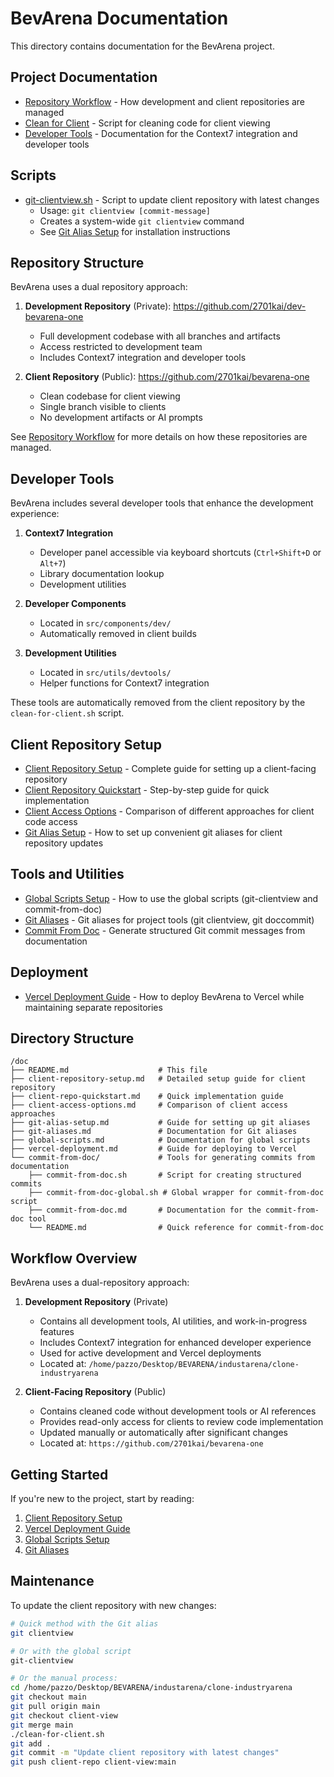 # BevArena Documentation

This directory contains documentation for the BevArena project.

## Project Documentation

- [Repository Workflow](repository-workflow.md) - How development and client repositories are managed
- [Clean for Client](../clean-for-client.sh) - Script for cleaning code for client viewing
- [Developer Tools](developer-tools.md) - Documentation for the Context7 integration and developer tools

## Scripts

- [git-clientview.sh](../git-clientview.sh) - Script to update client repository with latest changes
  - Usage: `git clientview [commit-message]`
  - Creates a system-wide `git clientview` command
  - See [Git Alias Setup](git-alias-setup.md) for installation instructions

## Repository Structure

BevArena uses a dual repository approach:

1. **Development Repository** (Private): https://github.com/2701kai/dev-bevarena-one

   - Full development codebase with all branches and artifacts
   - Access restricted to development team
   - Includes Context7 integration and developer tools

2. **Client Repository** (Public): https://github.com/2701kai/bevarena-one
   - Clean codebase for client viewing
   - Single branch visible to clients
   - No development artifacts or AI prompts

See [Repository Workflow](repository-workflow.md) for more details on how these repositories are managed.

## Developer Tools

BevArena includes several developer tools that enhance the development experience:

1. **Context7 Integration**

   - Developer panel accessible via keyboard shortcuts (`Ctrl+Shift+D` or `Alt+7`)
   - Library documentation lookup
   - Development utilities

2. **Developer Components**

   - Located in `src/components/dev/`
   - Automatically removed in client builds

3. **Development Utilities**
   - Located in `src/utils/devtools/`
   - Helper functions for Context7 integration

These tools are automatically removed from the client repository by the `clean-for-client.sh` script.

## Client Repository Setup

- [Client Repository Setup](client-repository-setup.md) - Complete guide for setting up a client-facing repository
- [Client Repository Quickstart](client-repo-quickstart.md) - Step-by-step guide for quick implementation
- [Client Access Options](client-access-options.md) - Comparison of different approaches for client code access
- [Git Alias Setup](git-alias-setup.md) - How to set up convenient git aliases for client repository updates

## Tools and Utilities

- [Global Scripts Setup](global-scripts.md) - How to use the global scripts (git-clientview and commit-from-doc)
- [Git Aliases](git-aliases.md) - Git aliases for project tools (git clientview, git doccommit)
- [Commit From Doc](commit-from-doc/commit-from-doc.md) - Generate structured Git commit messages from documentation

## Deployment

- [Vercel Deployment Guide](vercel-deployment.md) - How to deploy BevArena to Vercel while maintaining separate repositories

## Directory Structure

```
/doc
├── README.md                    # This file
├── client-repository-setup.md   # Detailed setup guide for client repository
├── client-repo-quickstart.md    # Quick implementation guide
├── client-access-options.md     # Comparison of client access approaches
├── git-alias-setup.md           # Guide for setting up git aliases
├── git-aliases.md               # Documentation for Git aliases
├── global-scripts.md            # Documentation for global scripts
├── vercel-deployment.md         # Guide for deploying to Vercel
└── commit-from-doc/             # Tools for generating commits from documentation
    ├── commit-from-doc.sh       # Script for creating structured commits
    ├── commit-from-doc-global.sh # Global wrapper for commit-from-doc script
    ├── commit-from-doc.md       # Documentation for the commit-from-doc tool
    └── README.md                # Quick reference for commit-from-doc
```

## Workflow Overview

BevArena uses a dual-repository approach:

1. **Development Repository** (Private)

   - Contains all development tools, AI utilities, and work-in-progress features
   - Includes Context7 integration for enhanced developer experience
   - Used for active development and Vercel deployments
   - Located at: `/home/pazzo/Desktop/BEVARENA/industarena/clone-industryarena`

2. **Client-Facing Repository** (Public)
   - Contains cleaned code without development tools or AI references
   - Provides read-only access for clients to review code implementation
   - Updated manually or automatically after significant changes
   - Located at: `https://github.com/2701kai/bevarena-one`

## Getting Started

If you're new to the project, start by reading:

1. [Client Repository Setup](client-repository-setup.md)
2. [Vercel Deployment Guide](vercel-deployment.md)
3. [Global Scripts Setup](global-scripts.md)
4. [Git Aliases](git-aliases.md)

## Maintenance

To update the client repository with new changes:

```bash
# Quick method with the Git alias
git clientview

# Or with the global script
git-clientview

# Or the manual process:
cd /home/pazzo/Desktop/BEVARENA/industarena/clone-industryarena
git checkout main
git pull origin main
git checkout client-view
git merge main
./clean-for-client.sh
git add .
git commit -m "Update client repository with latest changes"
git push client-repo client-view:main
```
